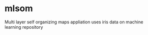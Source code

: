 mlsom
=====

Multi layer self organizing maps appliation uses iris data on machine learning repository